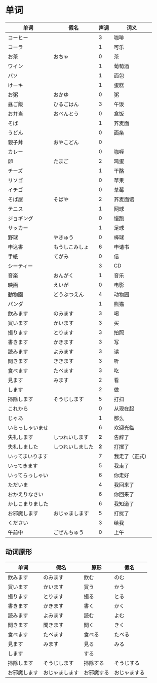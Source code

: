 # 单词

| 单词             | 假名             | 声调  | 词义           |
| ---------------- | ---------------- | ----- | -------------- |
| コーヒー         |                  | 3     | 咖啡           |
| コーラ           |                  | 1     | 可乐           |
| お茶             | おちゃ           | 0     | 茶             |
| ワイン           |                  | 1     | 葡萄酒         |
| バソ             |                  | 1     | 面包           |
| けーキ           |                  | 1     | 蛋糕           |
| お粥             | おかゆ           | 0     | 粥             |
| 昼ご飯           | ひるごはん       | 3     | 午饭           |
| お弁当           | おべんとう       | 0     | 盒饭           |
| そば             |                  | 1     | 荞麦面         |
| うどん           |                  | 0     | 面条           |
| 親子丼           | おやこどん       | 0     |                |
| カレー           |                  | 0     | 咖喱           |
| 卵               | たまご           | 2     | 鸡蛋           |
| チーズ           |                  | 1     | 干酪           |
| リソゴ           |                  | 0     | 苹果           |
| イチゴ           |                  | 0     | 草莓           |
| そば屋           | そばや           | 2     | 荞麦面馆       |
| テニス           |                  | 1     | 网球           |
| ジョギング       |                  | 0     | 慢跑           |
| サッカー         |                  | 1     | 足球           |
| 野球             | やきゅう         | 0     | 棒球           |
| 申込書           | もうしこみしょ   | 6     | 申请书         |
| 手紙             | てがみ           | 0     | 信             |
| シーティー       |                  | 3     | CD             |
| 音楽             | おんがく         | 1     | 音乐           |
| 映画             | えいが           | 0     | 电影           |
| 動物園           | どうぶつえん     | 4     | 动物园         |
| パンダ           |                  | 1     | 熊猫           |
| 飲みます         | のみます         | 3     | 喝             |
| 買います         | かいます         | 3     | 买             |
| 撮ります         | とります         | 3     | 拍照           |
| 書きます         | かきます         | 3     | 写             |
| 読みます         | よみます         | 3     | 读             |
| 聞きます         | ききます         | 3     | 听             |
| 食べます         | たべます         | 3     | 吃             |
| 見ます           | みます           | 2     | 看             |
| します           |                  | 2     | 做             |
| 掃除します       | そうじします     | 5     | 打扫           |
| これから         |                  | 0     | 从现在起       |
| じゃあ           |                  | 1     | 那么           |
| いらっしゃいませ |                  | 6     | 欢迎光临       |
| 失礼します       | しつれいします   | **2** | 告辞了         |
| 失礼しました     | しつれいしました | **2** | 打搅了         |
| いってまいります |                  | 7     | 我走了（正式） |
| いってきます     |                  | 5     | 我走了         |
| いってらっしゃい |                  | 6     | 你走好         |
| ただいま         |                  | 4     | 我回来了       |
| おかえりなさい   |                  | 6     | 你回来了       |
| かしこまりました |                  | 6     | 我知道了       |
| お邪魔します     | おじゃまします   | 5     | 打扰了         |
| ください         |                  | 3     | 给我           |
| 午前中           | ごぜんちゅう     | 0     | 上午           |

## 动词原形

| 单词         | 假名           | 原形       | 假名         |
| ------------ | -------------- | ---------- | ------------ |
| 飲みます     | のみます       | 飲む       | のむ         |
| 買います     | かいます       | 買う       | かう         |
| 撮ります     | とります       | 撮る       | とる         |
| 書きます     | かきます       | 書く       | かく         |
| 読みます     | よみます       | 読む       | よむ         |
| 聞きます     | 聞きます       | 聞く       | きく         |
| 食べます     | たべます       | 食べる     | たべる       |
| 見ます       | みます         | 見る       | みる         |
| します       |                | する       |              |
| 掃除します   | そうじします   | 掃除する   | そうじする   |
| お邪魔します | おじゃまします | お邪魔する | おじゃまする |

